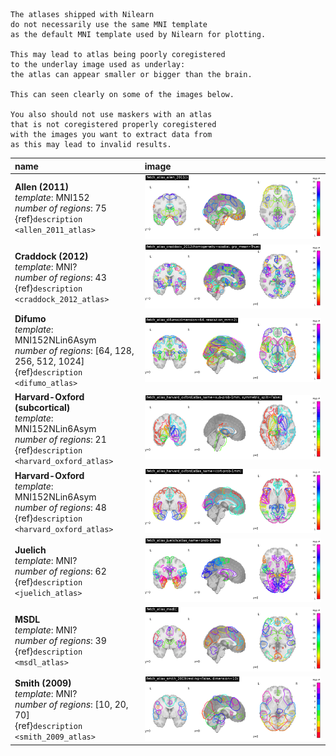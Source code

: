 
<!--
!!!!! DO NOT EDIT MANUALLY !!!!!
This file is auto-generated.
To modify the content of this file do it via the script:
make_atlas_table.py
-->

```{warning}
The atlases shipped with Nilearn
do not necessarily use the same MNI template
as the default MNI template used by Nilearn for plotting.

This may lead to atlas being poorly coregistered
to the underlay image used as underlay:
the atlas can appear smaller or bigger than the brain.

This can seen clearly on some of the images below.

You also should not use maskers with an atlas
that is not coregistered properly coregistered
with the images you want to extract data from
as this may lead to invalid results.
```

| name                                                                                                                                        | image                                                                                                  |
|:--------------------------------------------------------------------------------------------------------------------------------------------|:-------------------------------------------------------------------------------------------------------|
| **Allen (2011)**<br>*template*: MNI152<br>*number of regions*: 75<br>{ref}`description <allen_2011_atlas>`<br>                              | ![name](../images/probablistic_atlas_allen_2011.png)                                                   |
| **Craddock (2012)**<br>*template*: MNI?<br>*number of regions*: 43<br>{ref}`description <craddock_2012_atlas>`<br>                          | ![name](../images/probablistic_atlas_craddock_2012_homogeneity-spatial_grp_mean-True.png)              |
| **Difumo**<br>*template*: MNI152NLin6Asym<br>*number of regions*: [64, 128, 256, 512, 1024]<br>{ref}`description <difumo_atlas>`<br>        | ![name](../images/probablistic_atlas_difumo_dimension-64_resolution_mm-2.png)                          |
| **Harvard-Oxford (subcortical)**<br>*template*: MNI152NLin6Asym<br>*number of regions*: 21<br>{ref}`description <harvard_oxford_atlas>`<br> | ![name](../images/probablistic_atlas_harvard_oxford_atlas_name-sub-prob-1mm_symmetric_split-False.png) |
| **Harvard-Oxford**<br>*template*: MNI152NLin6Asym<br>*number of regions*: 48<br>{ref}`description <harvard_oxford_atlas>`<br>               | ![name](../images/probablistic_atlas_harvard_oxford_atlas_name-cort-prob-1mm.png)                      |
| **Juelich**<br>*template*: MNI?<br>*number of regions*: 62<br>{ref}`description <juelich_atlas>`<br>                                        | ![name](../images/probablistic_atlas_juelich_atlas_name-prob-1mm.png)                                  |
| **MSDL**<br>*template*: MNI?<br>*number of regions*: 39<br>{ref}`description <msdl_atlas>`<br>                                              | ![name](../images/probablistic_atlas_msdl.png)                                                         |
| **Smith (2009)**<br>*template*: MNI?<br>*number of regions*: [10, 20, 70]<br>{ref}`description <smith_2009_atlas>`<br>                      | ![name](../images/probablistic_atlas_smith_2009_resting-False_dimension-10.png)                        |
